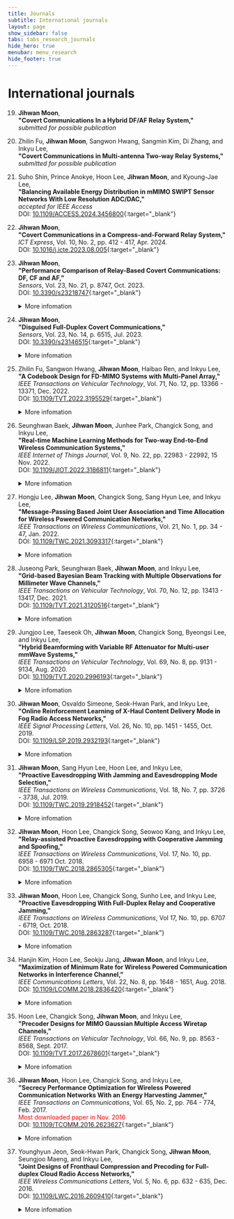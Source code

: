 ```yaml
---
title: Journals
subtitle: International journals
layout: page
show_sidebar: false
tabs: tabs_research_journals
hide_hero: true
menubar: menu_research
hide_footer: true
---
```


# International journals

19. __Jihwan Moon__,        
__"Covert Communications In a Hybrid DF/AF Relay System,"__     
_submitted for possible publication_        

18. Zhilin Fu, __Jihwan Moon__, Sangwon Hwang, Sangmin Kim, Di Zhang, and Inkyu Lee,        
__"Covert Communications in Multi-antenna Two-way Relay Systems,"__     
_submitted for possible publication_        

17. Suho Shin, Prince Anokye, Hoon Lee, __Jihwan Moon__, and Kyoung-Jae Lee,        
__"Balancing Available Energy Distribution in mMIMO SWIPT Sensor Networks With Low Resolution ADC/DAC,"__       
_accepted for IEEE Access_        
DOI: [10.1109/ACCESS.2024.3456800](https://doi.org/10.1109/ACCESS.2024.3456800){:target="_blank"}     

16. __Jihwan Moon__,        
__"Covert Communications in a Compress-and-Forward Relay System,"__     
_ICT Express_, Vol. 10, No. 2, pp. 412 - 417, Apr. 2024.        
DOI: [10.1016/j.icte.2023.08.005](https://doi.org/10.1016/j.icte.2023.08.005){:target="_blank"}     

15. __Jihwan Moon__,        
__"Performance Comparison of Relay-Based Covert Communications: DF, CF and AF,"__     
_Sensors_, Vol. 23, No. 21, p. 8747, Oct. 2023.    
DOI: [10.3390/s23218747](https://doi.org/10.3390/s23218747){:target="_blank"}       
    <details>
        <summary>More infomation</summary>
            <p>
            <span style="color:lightslategray">
            JIF: 3.4<br>
            Year: 2023<br>
            Category: CHEMISTRY, ANALYTICAL<br>
            Rank: 34/106<br>
            Quartile: Q2<br>
            Percentile: 68.4
            </span>
            </p>
    </details>

14. __Jihwan Moon__,        
__"Disguised Full-Duplex Covert Communications,"__     
_Sensors_, Vol. 23, No. 14, p. 6515, Jul. 2023.     
DOI: [10.3390/s23146515](https://doi.org/10.3390/s23146515){:target="_blank"}     
    <details>
        <summary>More infomation</summary>
            <p>
            JIF: 3.4<br>
            Year: 2023<br>
            Category: CHEMISTRY, ANALYTICAL<br>
            Rank: 34/106<br>
            Quartile: Q2<br>
            Percentile: 68.4
            </p>
    </details>

13. Zhilin Fu, Sangwon Hwang, __Jihwan Moon__, Haibao Ren, and Inkyu Lee,        
__"A Codebook Design for FD-MIMO Systems with Multi-Panel Array,"__     
_IEEE Transactions on Vehicular Technology_, Vol. 71, No. 12, pp. 13366 - 13371, Dec. 2022.       
DOI: [10.1109/TVT.2022.3195529](https://doi.org/10.1109/TVT.2022.3195529){:target="_blank"}       
    <details>
        <summary>More infomation</summary>
            <p>
            JIF: 6.8<br>
            Year: 2022<br>
            Category: ENGINEERING, ELECTRICAL & ELECTRONIC<br>
            Rank: 39/275<br>
            Quartile: Q1<br>
            Percentile: 86.0
            </p>
    </details>

12. Seunghwan Baek, __Jihwan Moon__, Junhee Park, Changick Song, and Inkyu Lee,        
__"Real-time Machine Learning Methods for Two-way End-to-End Wireless Communication Systems,"__     
_IEEE Internet of Things Journal_, Vol. 9, No. 22, pp. 22983 - 22992, 15 Nov. 2022.     
DOI: [10.1109/JIOT.2022.3186811](https://doi.org/10.1109/JIOT.2022.3186811){:target="_blank"}       
    <details>
        <summary>More infomation</summary>
            <p>
            JIF: 10.6<br>
            Year: 2022<br>
            Category: COMPUTER SCIENCE, INFORMATION SYSTEMS<br>
            Rank: 4/158<br>
            Quartile: Q1<br>
            Percentile: 97.8
            </p>
    </details>

11. Hongju Lee, __Jihwan Moon__, Changick Song, Sang Hyun Lee, and Inkyu Lee,        
__"Message-Passing Based Joint User Association and Time Allocation for Wireless Powered Communication Networks,"__     
_IEEE Transactions on Wireless Communications_, Vol. 21, No. 1, pp. 34 - 47, Jan. 2022.       
DOI: [10.1109/TWC.2021.3093317](https://doi.org/10.1109/TWC.2021.3093317){:target="_blank"}       
    <details>
        <summary>More infomation</summary>
            <p>
            JIF: 10.4<br>
            Year: 2022<br>
            Category: ENGINEERING, ELECTRICAL & ELECTRONIC<br>
            Rank: 16/275<br>
            Quartile: Q1<br>
            Percentile: 94.4
            </p>
    </details>

10. Juseong Park, Seunghwan Baek, __Jihwan Moon__, and Inkyu Lee,        
__"Grid-based Bayesian Beam Tracking with Multiple Observations for Millimeter Wave Channels,"__     
_IEEE Transactions on Vehicular Technology_, Vol. 70, No. 12, pp. 13413 - 13417, Dec. 2021.       
DOI: [10.1109/TVT.2021.3120516](https://doi.org/10.1109/TVT.2021.3120516){:target="_blank"}       
    <details>
        <summary>More infomation</summary>
            <p>
            JIF: 6.239<br>
            Year: 2021<br>
            Category: ENGINEERING, ELECTRICAL & ELECTRONIC<br>
            Rank: 38/276<br>
            Quartile: Q1<br>
            Percentile: 86.41
            </p>
    </details>

9. Jungjoo Lee, Taeseok Oh, __Jihwan Moon__, Changick Song, Byeongsi Lee, and Inkyu Lee,        
__"Hybrid Beamforming with Variable RF Attenuator for Multi-user mmWave Systems,"__     
_IEEE Transactions on Vehicular Technology_, Vol. 69, No. 8, pp. 9131 - 9134, Aug. 2020.       
DOI: [10.1109/TVT.2020.2996193](https://doi.org/10.1109/TVT.2020.2996193){:target="_blank"}       
    <details>
        <summary>More infomation</summary>
            <p>
            JIF: 5.978<br>
            Year: 2020<br>
            Category: ENGINEERING, ELECTRICAL & ELECTRONIC<br>
            Rank: 32/273<br>
            Quartile: Q1<br>
            Percentile: 88.46
            </p>
    </details>

8. __Jihwan Moon__, Osvaldo Simeone, Seok-Hwan Park, and Inkyu Lee,      
__"Online Reinforcement Learning of X-Haul Content Delivery Mode in Fog Radio Access Networks,"__       
_IEEE Signal Processing Letters_, Vol. 26, No. 10, pp. 1451 - 1455, Oct. 2019.        
DOI: [10.1109/LSP.2019.2932193](https://doi.org/10.1109/LSP.2019.2932193){:target="_blank"}       
    <details>
        <summary>More infomation</summary>
            <p>
            JIF: 3.105<br>
            Year: 2019<br>
            Category: ENGINEERING, ELECTRICAL & ELECTRONIC<br>
            Rank: 86/266<br>
            Quartile: Q2<br>
            Percentile: 67.86
            </p>
    </details>

7. __Jihwan Moon__, Sang Hyun Lee, Hoon Lee, and Inkyu Lee,     
__"Proactive Eavesdropping With Jamming and Eavesdropping Mode Selection,"__        
_IEEE Transactions on Wireless Communications_, Vol. 18, No. 7, pp. 3726 - 3738, Jul. 2019.       
DOI: [10.1109/TWC.2019.2918452](https://doi.org/10.1109/TWC.2019.2918452){:target="_blank"}       
    <details>
        <summary>More infomation</summary>
            <p>
            JIF: 6.779<br>
            Year: 2019<br>
            Category: ENGINEERING, ELECTRICAL & ELECTRONIC<br>
            Rank: 20/266<br>
            Quartile: Q1<br>
            Percentile: 92.67
            </p>
    </details>

6. __Jihwan Moon__, Hoon Lee, Changick Song, Seowoo Kang, and Inkyu Lee,        
__"Relay-assisted Proactive Eavesdropping with Cooperative Jamming and Spoofing,"__     
_IEEE Transactions on Wireless Communications_, Vol. 17, No. 10, pp. 6958 - 6971 Oct. 2018.       
DOI: [10.1109/TWC.2018.2865305](https://doi.org/10.1109/TWC.2018.2865305){:target="_blank"}       
    <details>
        <summary>More infomation</summary>
            <p>
            JIF: 6.394<br>
            Year: 2018<br>
            Category: ENGINEERING, ELECTRICAL & ELECTRONIC<br>
            Rank: 20/266<br>
            Quartile: Q1<br>
            Percentile: 92.67
            </p>
    </details>

5. __Jihwan Moon__, Hoon Lee, Changick Song, Sunho Lee, and Inkyu Lee,      
__"Proactive Eavesdropping With Full-Duplex Relay and Cooperative Jamming,"__       
_IEEE Transactions on Wireless Communications_, Vol 17, No. 10, pp. 6707 - 6719, Oct. 2018.       
DOI: [10.1109/TWC.2018.2863287](https://doi.org/10.1109/TWC.2018.2863287){:target="_blank"}       
    <details>
        <summary>More infomation</summary>
            <p>
            JIF: 6.394<br>
            Year: 2018<br>
            Category: ENGINEERING, ELECTRICAL & ELECTRONIC<br>
            Rank: 20/266<br>
            Quartile: Q1<br>
            Percentile: 92.67
            </p>
    </details>

4. Hanjin Kim, Hoon Lee, Seokju Jang, __Jihwan Moon__, and Inkyu Lee,       
__"Maximization of Minimum Rate for Wireless Powered Communication Networks in Interference Channel,"__     
_IEEE Communications Letters_, Vol. 22, No. 8, pp. 1648 - 1651, Aug. 2018.        
DOI: [10.1109/LCOMM.2018.2836420](https://doi.org/10.1109/LCOMM.2018.2836420){:target="_blank"}     
    <details>
        <summary>More infomation</summary>
            <p>
            JIF: 3.457<br>
            Year: 2018<br>
            Category: TELECOMMUNICATIONS<br>
            Rank: 28/88<br>
            Quartile: Q2<br>
            Percentile: 68.75
            </p>
    </details>

3. Hoon Lee, Changick Song, __Jihwan Moon__, and Inkyu Lee,     
__"Precoder Designs for MIMO Gaussian Multiple Access Wiretap Channels,"__      
_IEEE Transactions on Vehicular Technology_, Vol. 66, No. 9, pp. 8563 - 8568, Sept. 2017.     
DOI: [10.1109/TVT.2017.2678601](https://doi.org/10.1109/TVT.2017.2678601){:target="_blank"}       
    <details>
        <summary>More infomation</summary>
            <p>
            JIF: 4.432<br>
            Year: 2017<br>
            Category: TELECOMMUNICATIONS<br>
            Rank: 10/87<br>
            Quartile: Q1<br>
            Percentile: 89.08
            </p>
    </details>

2. __Jihwan Moon__, Hoon Lee, Changick Song, and Inkyu Lee,     
__"Secrecy Performance Optimization for Wireless Powered Communication Networks With an Energy Harvesting Jammer,"__        
_IEEE Transactions on Communications_, Vol. 65, No. 2, pp. 764 - 774, Feb. 2017.      
<span style="color:red">Most downloaded paper in Nov. 2016</span>      
DOI: [10.1109/TCOMM.2016.2623627](https://doi.org/10.1109/TCOMM.2016.2623627){:target="_blank"}     
    <details>
        <summary>More infomation</summary>
            <p>
            JIF: 4.671<br>
            Year: 2017<br>
            Category: TELECOMMUNICATIONS<br>
            Rank: 9/87<br>
            Quartile: Q1<br>
            Percentile: 90.23
            </p>
    </details>

1. Younghyun Jeon, Seok-Hwan Park, Changick Song, __Jihwan Moon__, Seungjoo Maeng, and Inkyu Lee,       
__"Joint Designs of Fronthaul Compression and Precoding for Full-duplex Cloud Radio Access Networks,"__     
_IEEE Wireless Communications Letters_, Vol. 5, No. 6, pp. 632 - 635, Dec. 2016.      
DOI: [10.1109/LWC.2016.2609410](https://doi.org/10.1109/LWC.2016.2609410){:target="_blank"}       
    <details>
        <summary>More infomation</summary>
            <p>
            JIF: 2.449<br>
            Year: 2016<br>
            Category: COMPUTER SCIENCE, INFORMATION SYSTEMS<br>
            Rank: 47/146<br>
            Quartile: Q2<br>
            Percentile: 68.15
            </p>
    </details>

			
